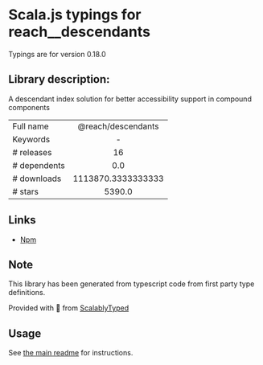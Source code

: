 
# Scala.js typings for reach__descendants

Typings are for version 0.18.0

## Library description:
A descendant index solution for better accessibility support in compound components

|                    |                 |
| ------------------ | :-------------: |
| Full name          | @reach/descendants |
| Keywords           | - |
| # releases         | 16 |
| # dependents       | 0.0 |
| # downloads        | 1113870.3333333333 |
| # stars            | 5390.0 |

## Links
- [Npm](https://www.npmjs.com/package/%40reach%2Fdescendants)
    


## Note
This library has been generated from typescript code from first party type definitions.

Provided with :purple_heart: from [ScalablyTyped](https://github.com/oyvindberg/ScalablyTyped)

## Usage
See [the main readme](../../readme.md) for instructions.


